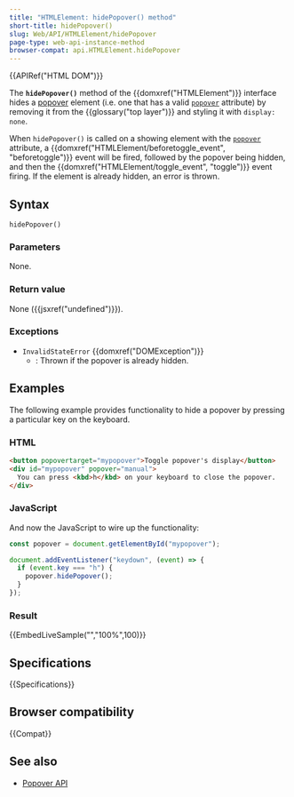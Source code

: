 ```yaml
---
title: "HTMLElement: hidePopover() method"
short-title: hidePopover()
slug: Web/API/HTMLElement/hidePopover
page-type: web-api-instance-method
browser-compat: api.HTMLElement.hidePopover
---
```


{{APIRef("HTML DOM")}}

The **`hidePopover()`** method of the {{domxref("HTMLElement")}} interface hides a [popover](/en-US/docs/Web/API/Popover_API) element (i.e. one that has a valid [`popover`](/en-US/docs/Web/HTML/Global_attributes/popover) attribute) by removing it from the {{glossary("top layer")}} and styling it with `display: none`.

When `hidePopover()` is called on a showing element with the [`popover`](/en-US/docs/Web/HTML/Global_attributes/popover) attribute, a {{domxref("HTMLElement/beforetoggle_event", "beforetoggle")}} event will be fired, followed by the popover being hidden, and then the {{domxref("HTMLElement/toggle_event", "toggle")}} event firing. If the element is already hidden, an error is thrown.

## Syntax

```js-nolint
hidePopover()
```

### Parameters

None.

### Return value

None ({{jsxref("undefined")}}).

### Exceptions

- `InvalidStateError` {{domxref("DOMException")}}
  - : Thrown if the popover is already hidden.

## Examples

The following example provides functionality to hide a popover by pressing a particular key on the keyboard.

### HTML

```html
<button popovertarget="mypopover">Toggle popover's display</button>
<div id="mypopover" popover="manual">
  You can press <kbd>h</kbd> on your keyboard to close the popover.
</div>
```

### JavaScript

And now the JavaScript to wire up the functionality:

```js
const popover = document.getElementById("mypopover");

document.addEventListener("keydown", (event) => {
  if (event.key === "h") {
    popover.hidePopover();
  }
});
```

### Result

{{EmbedLiveSample("","100%",100)}}

## Specifications

{{Specifications}}

## Browser compatibility

{{Compat}}

## See also

- [Popover API](/en-US/docs/Web/API/Popover_API)
